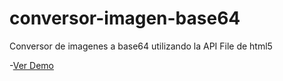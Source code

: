 # conversor-imagen-base64
Conversor de imagenes a base64 utilizando la API File de html5

-[Ver Demo](https://elpoeta.github.io/conversor-imagen-base64)